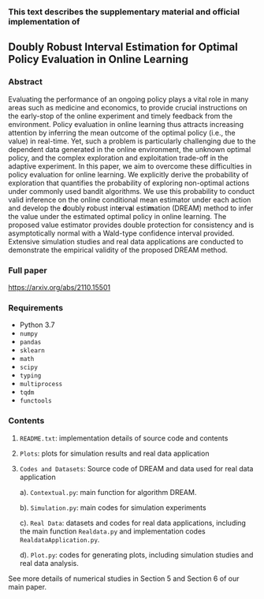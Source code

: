 ### This text describes the supplementary material and official implementation of		   ###
##     Doubly Robust Interval Estimation for Optimal Policy Evaluation in Online Learning       ##

###  Abstract ### 
Evaluating the performance of an ongoing policy plays a vital role in many areas such as medicine and economics, to provide crucial instructions on the early-stop of the online experiment and timely feedback from the environment. Policy evaluation in online learning thus attracts increasing attention by inferring the mean outcome of the optimal policy (i.e., the value) in real-time. Yet, such a problem is particularly challenging due to the dependent data generated in the online environment, the unknown optimal policy, and the complex exploration and exploitation trade-off in the adaptive experiment. In this paper, we aim to overcome these difficulties in policy evaluation for online learning. We explicitly derive the probability of exploration that quantifies the probability of exploring non-optimal actions under commonly used bandit algorithms. We use this probability to conduct valid inference on the online conditional mean estimator under each action and develop the **d**oubly **r**obust int**e**rv**a**l esti**m**ation (DREAM) method to infer the value under the estimated optimal policy in online learning. The proposed value estimator provides double protection for consistency and is asymptotically normal with a Wald-type confidence interval provided. Extensive simulation studies and real data applications are conducted to demonstrate the empirical validity of the proposed DREAM method.
### Full paper  ###
https://arxiv.org/abs/2110.15501

###  Requirements  ### 

 - Python 3.7
 - `numpy`
 - `pandas`
 - `sklearn`
 - `math`
 - `scipy`
 - `typing`
 - `multiprocess`
 - `tqdm`
 - `functools`

###  Contents ### 

  1. `README.txt`: implementation details of source code and contents

  2. `Plots`: plots for simulation results and real data application

  3. `Codes and Datasets`: Source code of DREAM and data used for real data application

     a). `Contextual.py`: main function for algorithm DREAM.

     b). `Simulation.py`: main codes for simulation experiments
     
     c). `Real Data`: datasets and codes for real data applications, including the main function `Realdata.py` and implementation codes `RealdataApplication.py`.

     d). `Plot.py`: codes for generating plots, including simulation studies and real data analysis.

See more details of numerical studies in Section 5 and Section 6 of our main paper.   



